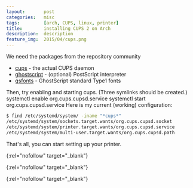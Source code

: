 ```yaml
---
layout:       post
categories:   misc
tags:         [arch, CUPS, linux, printer]
title:        installing CUPS 2 on Arch
description:  description
feature_img:  2015/04/cups.png
---
```


We need the packages from the repository community 
- [cups][0] - the actual CUPS daemon
- [ghostscript][1] - (optional) PostScript interpreter
- [gsfonts][2] - GhostScript standard Type1 fonts

Then, try enabling and starting cups. (Three symlinks should be created.)
systemctl enable org.cups.cupsd.service
systemctl start org.cups.cupsd.service
Here is my current (working) configuration:

```sh
$ find /etc/systemd/system/ -iname "*cups*"
/etc/systemd/system/sockets.target.wants/org.cups.cupsd.socket
/etc/systemd/system/printer.target.wants/org.cups.cupsd.service
/etc/systemd/system/multi-user.target.wants/org.cups.cupsd.path
```

That's all, you can start setting up your printer.

[0]: https://www.archlinux.org/packages/?name=cups
{:rel="nofollow" target="_blank"}

[1]: https://www.archlinux.org/packages/?name=ghostscript
{:rel="nofollow" target="_blank"}

[2]: https://www.archlinux.org/packages/?name=gsfonts
{:rel="nofollow" target="_blank"}
